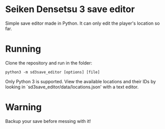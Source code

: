 # Seiken Densetsu 3 save editor

Simple save editor made in Python. It can only edit the player's location so far.

# Running

Clone the repository and run in the folder:

`python3 -m sd3save_editor [options] [file]`

Only Python 3 is supported. View the available locations and their IDs by looking in `sd3save_editor/data/locations.json' with a text editor.

# Warning

Backup your save before messing with it!
